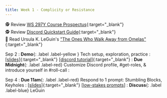 ```yaml
---
title: Week 1 - Complicity or Resistance
---
```


🕵️ Review [WS 297Y Course Prospectus](/syllabus.md){:target="_blank"}   
🕵️ Review [Discord Quickstart Guide](/discord.md){:target="_blank"}   
📖 Read Ursula K. LeGuin's ["The Ones Who Walk Away from Omelas"](/assets/pdfs/leguin_ones_who_walk_away_from_omelas.pdf){:target="_blank"}   

Sep 2
: **Demo**{: .label .label-yellow } Tech setup, exploration, practice
  : [[slides]](#){:target="_blank"}  [[discord tutorial]](/discord.md){:target="_blank"}
: **Due Midnight**{: .label .label-red} Customize Discord profile, #get-roles, & introduce yourself in #roll-call
  : &nbsp;


Sep 4
: **Due 11am**{: .label .label-red} Respond to 1 prompt: Stumbling Blocks, Keyholes
  : [[slides]](#){:target="_blank"}  [[low-stakes prompts](/prompts.md)]
: **Discuss**{: .label .label-blue} LeGuin